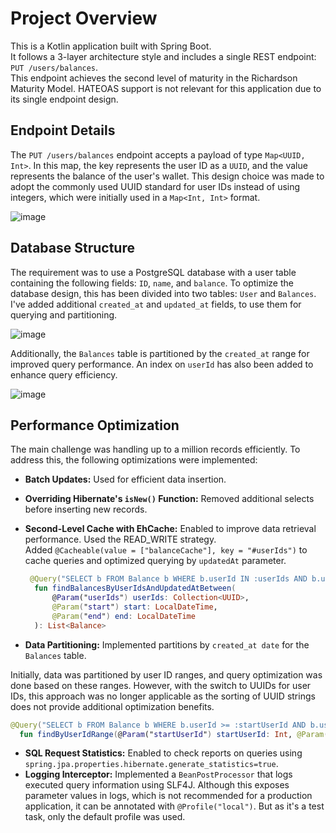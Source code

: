 # Project Overview
This is a Kotlin application built with Spring Boot.   
It follows a 3-layer architecture style and includes a single REST endpoint: `PUT /users/balances`.  
This endpoint achieves the second level of maturity in the Richardson Maturity Model. HATEOAS support is not relevant for this application due to its single endpoint design.

## Endpoint Details
The `PUT /users/balances` endpoint accepts a payload of type `Map<UUID, Int>`. In this map, the key represents the user ID as a `UUID`, and the value represents the balance of the user's wallet. This design choice was made to adopt the commonly used UUID standard for user IDs instead of using integers, which were initially used in a `Map<Int, Int>` format.

![image](https://github.com/darizagrl/users-balance/assets/31920567/8ce13524-14e4-4710-ae88-2f6b8eaa01f0)

## Database Structure
The requirement was to use a PostgreSQL database with a user table containing the following fields: `ID`, `name`, and `balance`.
To optimize the database design, this has been divided into two tables: `User` and `Balances`. I've added additional `created_at` and `updated_at` fields, to use them for querying and partitioning. 

![image](https://github.com/darizagrl/users-balance/assets/31920567/fc7116c4-1c57-4b53-a0a5-fb7fa53af339)

Additionally, the `Balances` table is partitioned by the `created_at` range for improved query performance. An index on `userId` has also been added to enhance query efficiency.

![image](https://github.com/darizagrl/users-balance/assets/31920567/26b2af86-382e-46ca-bc63-2d41fee15b86)

## Performance Optimization
The main challenge was handling up to a million records efficiently. To address this, the following optimizations were implemented:

* **Batch Updates:** Used for efficient data insertion.
* **Overriding Hibernate's `isNew()` Function:** Removed additional selects before inserting new records.
* **Second-Level Cache with EhCache:** Enabled to improve data retrieval performance. Used the READ_WRITE strategy.  
   Added `@Cacheable(value = ["balanceCache"], key = "#userIds")` to cache queries and optimized querying by `updatedAt` parameter.
  
  ```kotlin
   @Query("SELECT b FROM Balance b WHERE b.userId IN :userIds AND b.updatedAt BETWEEN :start AND :end")
    fun findBalancesByUserIdsAndUpdatedAtBetween(
        @Param("userIds") userIds: Collection<UUID>,
        @Param("start") start: LocalDateTime,
        @Param("end") end: LocalDateTime
    ): List<Balance>
  ```
* **Data Partitioning:** Implemented partitions by `created_at date` for the `Balances` table.

Initially, data was partitioned by user ID ranges, and query optimization was done based on these ranges. However, with the switch to UUIDs for user IDs, this approach was no longer applicable as the sorting of UUID strings does not provide additional optimization benefits.

  ```kotlin
@Query("SELECT b FROM Balance b WHERE b.userId >= :startUserId AND b.userId <= :endUserId")
    fun findByUserIdRange(@Param("startUserId") startUserId: Int, @Param("endUserId") endUserId: Int): List<Balance>
  ```
* **SQL Request Statistics:** Enabled to check reports on queries using `spring.jpa.properties.hibernate.generate_statistics=true`.
* **Logging Interceptor:** Implemented a `BeanPostProcessor` that logs executed query information using SLF4J. Although this exposes parameter values in logs, which is not recommended for a production application, it can be annotated with `@Profile("local")`. But as it's a test task, only the default profile was used.
